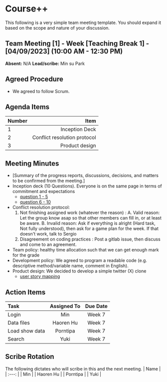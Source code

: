# Course++
This following is a very simple team meeting template. You should expand it based on the scope and nature of your discussion.

## Team Meeting [1] - Week [Teaching Break 1] - [04/09/2023] (10:00 AM - 12:30 PM)
**Absent:**
N/A
**Lead/scribe:**
Min su Park
## Agreed Procedure
- We agreed to follow Scrum.

## Agenda Items
| Number   |                         Item |
|:---------|-----------------------------:|
| 1        |               Inception Deck |
| 2        | Conflict resolution protocol |
| 3        |               Product design |

## Meeting Minutes
- [Summary of the progress reports, discussions, decisions, and matters to be confirmed from the meeting.]
- Inception deck (10 Questions). Everyone is on the same page in terms of commitment and expectations
  - [question 1 - 5](https://anu365-my.sharepoint.com/:i:/g/personal/u7582380_anu_edu_au/ETEtsw3uvR1JoewvpPEc5ZQBJOVI6Mgjj-8S3eNWNd5JlA?e=jlsMI0)
  - [question 6 - 10](https://anu365-my.sharepoint.com/:i:/g/personal/u7582380_anu_edu_au/EYmxFT24gNpMkWU4AIl8iiYB_annEC3tIdVxPGLehD1aew?e=EZlJqM)
- Conflict resolution protocol: 
  1. Not finishing assigned work (whatever the reason) : 
     A. Valid reason: Let the group know asap so that other members can fill in, or at least be aware.
     B. Invalid reason: Ask if everything is alright (Hard task, Not fully understood), then ask for a game plan for the week.
        If that doesn't work, talk to Sergio
  2. Disagreement on coding practices : Post a gitlab issue, then discuss and come to an agreement.
- Team policy: healthy time allocation such that we can get enough mark for the grade
- Development policy: We agreed to program a readable code (e.g. descriptive method/variable name, comment in English).
- Product design: We decided to develop a simple twitter (X) clone
  - [user story mapping](https://anu365-my.sharepoint.com/:i:/g/personal/u7582380_anu_edu_au/Ec_4ia-soppBkHYhycxFHYsBE8IuiocSuEfwdMhF1PbgNQ?e=YBb7iI)

## Action Items
| Task           | Assigned To | Due Date |
|:---------------|:-----------:|:--------:|
| Login          |     Min     |  Week 7  |
| Data files     |  Haoren Hu  |  Week 7  |
| Load show data |  Porntipa   |  Week 7  |
| Search         |    Yuki     |  Week 7  |



## Scribe Rotation
The following dictates who will scribe in this and the next meeting.
| Name |
| :---: |
| Min |
| Haoren Hu |
| Porntipa |
| Yuki |
